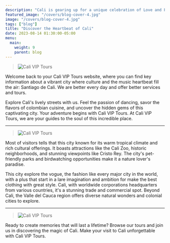```yaml
---
description: "Cali is gearing up for a unique celebration of Love and Friendship on September 15, 2023. This Colombian festivity, full of joy and affection, is a perfect opportunity to enjoy the city and share special moments with your loved ones."
featured_image: "/covers/blog-cover-4.jpg"
image: "/covers/blog-cover-4.jpg"
tags: ["blog"]
title: "Discover the Heartbeat of Cali"
date: 2023-08-14 01:30:00-05:00
menu:
  main:
    weight: 9
    parent: blog
---
```


> ![Cali VIP Tours](/images/blog-12.jpg)

Welcome back to your Cali VIP Tours website, where you can find key information about a vibrant city where culture and the music heartbeat fill the air: Santiago de Cali. We are better every day and offer better services and tours.

Explore Cali's lively streets with us. Feel the passion of dancing, savor the flavors of colombian cuisine, and uncover the hidden gems of this captivating city. Your adventure begins with Cali VIP Tours. At Cali VIP Tours, we are your guides to the soul of this incredible place.

---

> ![Cali VIP Tours](/images/blog-13.jpg)

Most of visitors tells that this city known for its warm tropical climate and rich cultural offerings. It boasts attractions like the Cali Zoo, historic neighborhoods, and stunning viewpoints like Cristo Rey. The city's pet-friendly parks and birdwatching opportunities make it a nature lover's paradise.

This city explore the vogue, the fashion like every major city in the world, with a plus that start in a lare imagination and ambition for make the best clothing with great style. Cali, with worldwide corporations headquarters from various countries, it's a stunning trade and commercial spot. Beyond Cali, the Valle del Cauca region offers diverse natural wonders and colonial cities to explore.

---

> ![Cali VIP Tours](/images/blog-14.jpg)

Ready to create memories that will last a lifetime? Browse our tours and join us in discovering the magic of Cali. Make your visit to Cali unforgettable with Cali VIP Tours.
